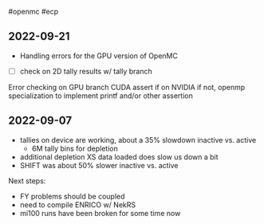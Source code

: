 #openmc #ecp

## 2022-09-21
- Handling errors for the GPU version of OpenMC
- [ ] check on 2D tally results w/ tally branch

Error checking on GPU branch
  CUDA assert if on NVIDIA
  if not, openmp specialization to implement printf and/or other assertion
  

## 2022-09-07
- tallies on device are working, about a 35% slowdown inactive vs. active
	- 6M tally bins for depletion
- additional depletion XS data loaded does slow us down a bit
- SHIFT was about 50% slower inactive vs. active

Next steps:
  - FY problems should be coupled
  - need to compile ENRICO w/ NekRS
  - mi100 runs have been broken for some time now